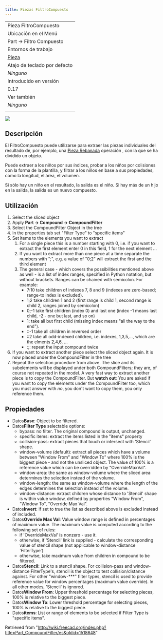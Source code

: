 ```yaml
---
title: Piezas FiltroCompuesto
---
```

|  |
| --- |
| Pieza FiltroCompuesto |
| Ubicación en el Menú |
| Part → Filtro Compuesto |
| Entornos de trabajo |
| [Pieza](/Part_Workbench/es "Part Workbench/es") |
| Atajo de teclado por defecto |
| *Ninguno* |
| Introducido en versión |
| 0.17 |
| Ver también |
| *Ninguno* |
|  |

![](/images/CompoundFilter.png)

## Descripción

El FiltroCompuesto puede utilizarse para extraer las piezas individuales del resultado de, por ejemplo, una [Pieza Rebanada](/index.php?title=Part_Slice/es&action=edit&redlink=1 "Part Slice/es (page does not exist)") operación , con la que se ha dividido un objeto.

Puede extraer a los niños por sus índices, probar a los niños por colisiones con la forma de la plantilla, y filtrar a los niños en base a sus propiedades, como la longitud, el área, el volumen.

Si sólo hay un niño en el resultado, la salida es el niño. Si hay más de un hijo en la salida, la salida es un nuevo compuesto.

## Utilización

1. Select the sliced object
2. Apply **Part → Compound → CompoundFilter**
3. Select the CompoundFilter Object in the tree
4. In the properties tab set "Filter Type" to "specific items"
5. Set items to the elements you want to extract
   1. For a single piece this is a number starting with 0, i.e. if you want to extract the first element enter 0 in this field, 1 for the next element ...
   2. If you want to extract more than one piece at a time separate the numbers with ";", e.g. a value of "0;2" will extract the first and the third element
   3. The general case - which covers the possibilities mentioned above as well - is a list of index ranges, specified in Python notation, but without brackets. Ranges can be chained with semicolon. For example:
      * 7:10 take children of indexes 7, 8 and 9 (indexes are zero-based; range-to index is excluded).
      * 1;2  take children 1 and 2 (first range is child 1, second range is child 2, ranges joined by semicolon)
      * 0;-1 take first children (index 0) and last one (index -1 means last child, -2 - one but last, and so on)
      * 1:  take all but first child (missing index means "all the way to the end").
      * ::-1 take all children in reversed order
      * ::2  take all odd-indexed children, i.e. indexes, 1,3,5,..., which are the elments 2,4,6, ...
      * :;:  repeat the input compound twice
6. If you want to extract another piece select the sliced object again. It is now placed under the CompoundFilter in the tree
7. Repeat the selection procedure from above. The slice and its subelements will be displayed under both CompoundFilters; they are, of course not repeated in the model. A very fast way to extract another piece is to copy the CompoundFilter. But **watch out**: You are asked if you want to copy the elements under the CompoundFilter too, which you must answer with *no*, you don't want to copy them, you only reference them.

## Propiedades

* Datos**Base**: Object to be filtered.
* Datos**Filter Type** selectable options:
  + bypass: no filter. The original compound is output, unchanged.
  + specific items: extract the items listed in the "items" property
  + collision-pass: extract pieces that touch or intersect with 'Stencil' shape.
  + window-volume (default): extract all pieces which have a volume between "Window From" and "Window To" where 100% is the biggest piece - and not the unsliced object. The value of 100% is a reference value which can be overridden by "OverrideMaxVal".
  + window-area: the same as window-volume where the sliced area determines the selection instead of the volume.
  + window-length: the same as window-volume where the length of the edges determines the selection instead of the volume.
  + window-distance: extract children whose distance to 'Stencil' shape is within value window, defined by properties "Window From", "Window To", "Override Max Val".
* Datos**Invert**: If set to true the list as described above is excluded instead of included.
* Datos**Override Max Val**: Value window range is defined in percentages of maximum value. The maximum value is computed according to the following set of rules:
  + if 'OverrideMaxVal' is nonzero - use it.
  + otherwise, if 'Stencil' link is supplied - calculate the corresponding value of stencil shape (not applicable to window-distance 'FilterType')
  + otherwise, take maximum value from children in compound to be filtered.
* Datos**Stencil**: Link to a stencil shape. For collision-pass and window-distance FilterType's, stencil is the object to test collision/distance against. For other "window-\*\*\*" filter types, stencil is used to provide reference value for window percentages (maximum value override). In all other modes, 'Stencil' is ignored.
* Datos**Window From**: Upper threshold percentage for selecting pieces, 100% is relative to the biggest piece.
* Datos**Window To**: Lower threshold percentage for selecting pieces, 100% is relative to the biggest piece.
* Datos**items**: List or range of elements to be selected if Filter Type is "specific items".

Retrieved from "<http://wiki.freecad.org/index.php?title=Part_CompoundFilter/es&oldid=1518648>"